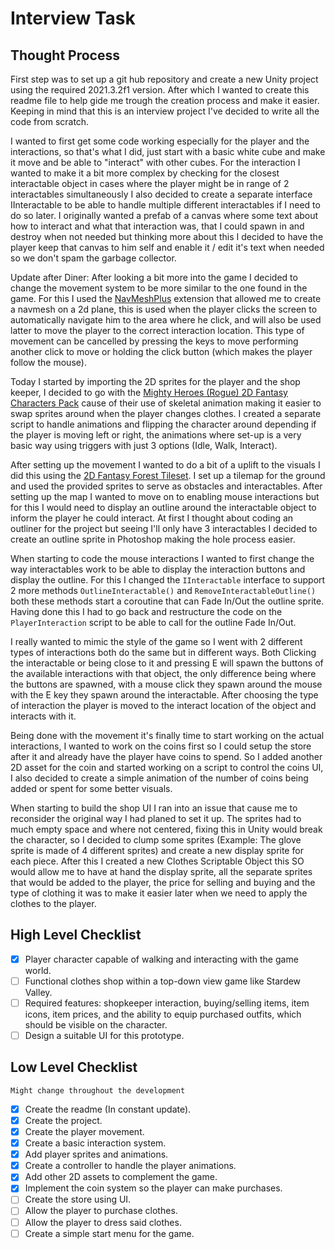 # Interview Task

## Thought Process

First step was to set up a git hub repository and create a new Unity project
using the required 2021.3.2f1 version. After which I wanted to create this
readme file to help gide me trough the creation process and make it easier.
Keeping in mind that this is an interview project I've decided to write all the
code from scratch.

I wanted to first get some code working especially for the player and the
interactions, so that's what I did, just start with a basic white cube and make
it move and be able to "interact" with other cubes. For the interaction I wanted
to make it a bit more complex by checking for the closest interactable object in
cases where the player might be in range of 2 interactables simultaneously I
also decided to create a separate interface IInteractable to be able to handle
multiple different interactables if I need to do so later. I originally wanted
a prefab of a canvas where some text about how to interact and what that
interaction was, that I could spawn in and destroy when not needed but thinking
more about this I decided to have the player keep that canvas to him self and
enable it / edit it's text when needed so we don't spam the garbage collector.

Update after Diner:
After looking a bit more into the game I decided to change the movement system
to be more similar to the one found in the game. For this I used the
[NavMeshPlus][0] extension that allowed me to create a navmesh on a 2d plane,
this is used when the player clicks the screen to automatically navigate him to
the area where he click, and will also be used latter to move the player to the
correct interaction location. This type of movement can be cancelled by pressing
the keys to move performing another click to move or holding the click button
(which makes the player follow the mouse).

Today I started by importing the 2D sprites for the player and the shop keeper,
I decided to go with the [Mighty Heroes (Rogue) 2D Fantasy Characters Pack][1]
cause of their use of skeletal animation making it easier to swap sprites around
when the player changes clothes.
I created a separate script to handle animations and flipping the character
around depending if the player is moving left or right, the animations where
set-up is a very basic way using triggers with just 3 options (Idle, Walk,
Interact).

After setting up the movement I wanted to do a bit of a uplift to the visuals
I did this using the [2D Fantasy Forest Tileset][2]. I set up a tilemap for the
ground and used the provided sprites to serve as obstacles and interactables.
After setting up the map I wanted to move on to enabling mouse interactions but
for this I would need to display an outline around the interactable object to
inform the player he could interact. At first I thought about coding an outliner
for the project but seeing I'll only have 3 interactables I decided to create
an outline sprite in Photoshop making the hole process easier.

When starting to code the mouse interactions I wanted to first change the way
interactables work to be able to display the interaction buttons and display the
outline. For this I changed the `IInteractable` interface to support 2 more
methods `OutlineInteractable()` and `RemoveInteractableOutline()` both these
methods start a coroutine that can Fade In/Out the outline sprite. Having done
this I had to go back and restructure the code on the `PlayerInteraction` script
to be able to call for the outline Fade In/Out.

I really wanted to mimic the style of the game so I went with 2 different types
of interactions both do the same but in different ways. Both Clicking the
interactable or being close to it and pressing E will spawn the buttons of the
available interactions with that object, the only difference being where the
buttons are spawned, with a mouse click they spawn around the mouse with the E
key they spawn around the interactable. After choosing the type of interaction
the player is moved to the interact location of the object and interacts with it.

Being done with the movement it's finally time to start working on the actual
interactions, I wanted to work on the coins first so I could setup the store
after it and already have the player have coins to spend. So I added another
2D asset for the coin and started working on a script to control the coins UI,
I also decided to create a simple animation of the number of coins being added
or spent for some better visuals.

When starting to build the shop UI I ran into an issue that cause me to
reconsider the original way I had planed to set it up. The sprites had to much
empty space and where not centered, fixing this in Unity would break the
character, so I decided to clump some sprites (Example: The glove sprite is made
of 4 different sprites) and create a new display sprite for each piece. After
this I created a new Clothes Scriptable Object this SO would allow me to have
at hand the display sprite, all the separate sprites that would be added to the
player, the price for selling and buying and the type of clothing it was to make
it easier later when we need to apply the clothes to the player.

## High Level Checklist

- [X] Player character capable of walking and interacting with the game world.
- [ ] Functional clothes shop within a top-down view game like Stardew Valley.
- [ ] Required features: shopkeeper interaction, buying/selling items, item
icons, item prices, and the ability to equip purchased outfits, which should be
visible on the character.
- [ ] Design a suitable UI for this prototype.

## Low Level Checklist

`Might change throughout the development`

- [X] Create the readme (In constant update).
- [X] Create the project.
- [X] Create the player movement.
- [X] Create a basic interaction system.
- [X] Add player sprites and animations.
- [X] Create a controller to handle the player animations.
- [X] Add other 2D assets to complement the game.
- [X] Implement the coin system so the player can make purchases.
- [ ] Create the store using UI.
- [ ] Allow the player to purchase clothes.
- [ ] Allow the player to dress said clothes.
- [ ] Create a simple start menu for the game.

<!-- Reference Links -->
[0]: https://github.com/h8man/NavMeshPlus
[1]: https://assetstore.unity.com/packages/2d/characters/mighty-heroes-rogue-2d-fantasy-characters-pack-85770
[2]: https://assetstore.unity.com/packages/2d/environments/2d-fantasy-forest-tileset-19553
